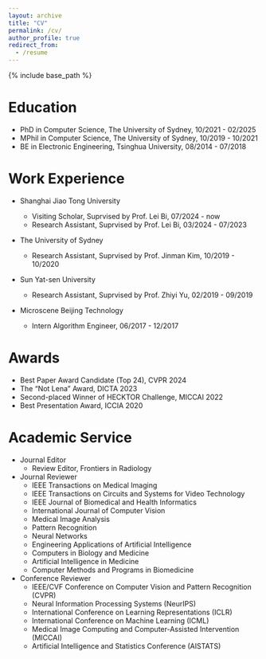 ```yaml
---
layout: archive
title: "CV"
permalink: /cv/
author_profile: true
redirect_from:
  - /resume
---
```


{% include base_path %}

Education
======
* PhD in Computer Science, The University of Sydney, 10/2021 - 02/2025
* MPhil in Computer Science, The University of Sydney, 10/2019 - 10/2021
* BE in Electronic Engineering, Tsinghua University, 08/2014 - 07/2018

Work Experience
======
* Shanghai Jiao Tong University
  * Visiting Scholar, Suprvised by Prof. Lei Bi, 07/2024 - now
  * Research Assistant, Suprvised by Prof. Lei Bi, 03/2024 - 07/2023

* The University of Sydney
  * Research Assistant, Suprvised by Prof. Jinman Kim, 10/2019 - 10/2020

* Sun Yat-sen University
  * Research Assistant, Suprvised by Prof. Zhiyi Yu, 02/2019 - 09/2019
 
* Microscene Beijing Technology
  * Intern Algorithm Engineer, 06/2017 - 12/2017
  
Awards
======
* Best Paper Award Candidate (Top 24), CVPR 2024
* The “Not Lena” Award, DICTA 2023
* Second-placed Winner of HECKTOR Challenge, MICCAI 2022
* Best Presentation Award, ICCIA 2020
  
Academic Service
======
* Journal Editor
  * Review Editor, Frontiers in Radiology
* Journal Reviewer
  * IEEE Transactions on Medical Imaging
  * IEEE Transactions on Circuits and Systems for Video Technology
  * IEEE Journal of Biomedical and Health Informatics
  * International Journal of Computer Vision
  * Medical Image Analysis
  * Pattern Recognition
  * Neural Networks
  * Engineering Applications of Artificial Intelligence
  * Computers in Biology and Medicine
  * Artificial Intelligence in Medicine
  * Computer Methods and Programs in Biomedicine
* Conference Reviewer
  * IEEE/CVF Conference on Computer Vision and Pattern Recognition (CVPR)
  * Neural Information Processing Systems (NeurIPS)
  * International Conference on Learning Representations (ICLR)
  * International Conference on Machine Learning (ICML)
  * Medical Image Computing and Computer-Assisted Intervention (MICCAI)
  * Artificial Intelligence and Statistics Conference (AISTATS)




